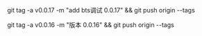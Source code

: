 

git tag -a v0.0.17 -m "add bts调试 0.0.17" && git push origin --tags

git tag -a v0.0.16 -m "版本 0.0.16" && git push origin --tags